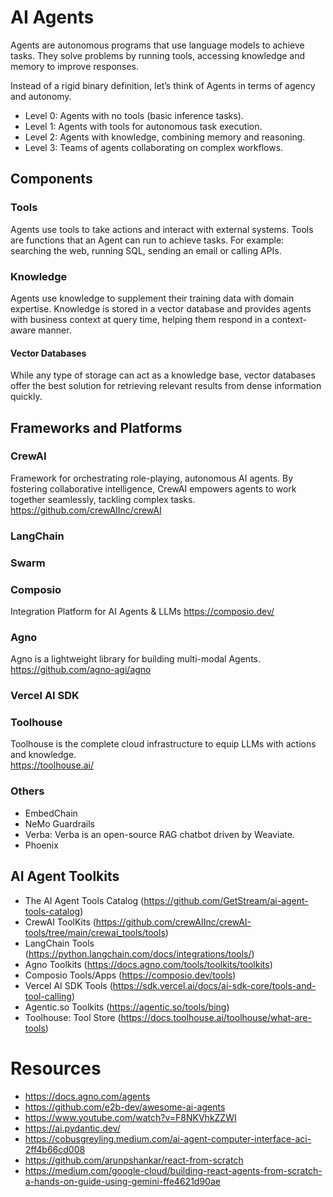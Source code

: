 # AI Agents
Agents are autonomous programs that use language models to achieve tasks. They solve problems by running tools, accessing knowledge and memory to improve responses.

Instead of a rigid binary definition, let’s think of Agents in terms of agency and autonomy.

- Level 0: Agents with no tools (basic inference tasks).
- Level 1: Agents with tools for autonomous task execution.
- Level 2: Agents with knowledge, combining memory and reasoning.
- Level 3: Teams of agents collaborating on complex workflows.


## Components

### Tools
Agents use tools to take actions and interact with external systems. Tools are functions that an Agent can run to achieve tasks. For example: searching the web, running SQL, sending an email or calling APIs.

### Knowledge
Agents use knowledge to supplement their training data with domain expertise. Knowledge is stored in a vector database and provides agents with business context at query time, helping them respond in a context-aware manner. 

#### Vector Databases
While any type of storage can act as a knowledge base, vector databases offer the best solution for retrieving relevant results from dense information quickly. 


## Frameworks and Platforms

### CrewAI
Framework for orchestrating role-playing, autonomous AI agents. By fostering collaborative intelligence, CrewAI empowers agents to work together seamlessly, tackling complex tasks.   
https://github.com/crewAIInc/crewAI

### LangChain

### Swarm

### Composio
Integration Platform for AI Agents & LLMs
https://composio.dev/

### Agno
Agno is a lightweight library for building multi-modal Agents.  
https://github.com/agno-agi/agno

### Vercel AI SDK

### Toolhouse
Toolhouse is the complete cloud infrastructure to equip LLMs with actions and knowledge.  
https://toolhouse.ai/

### Others
- EmbedChain
- NeMo Guardrails
- Verba: Verba is an open-source RAG chatbot driven by Weaviate. 
- Phoenix

## AI Agent Toolkits

- The AI Agent Tools Catalog (https://github.com/GetStream/ai-agent-tools-catalog)
- CrewAI ToolKits (https://github.com/crewAIInc/crewAI-tools/tree/main/crewai_tools/tools)
- LangChain Tools (https://python.langchain.com/docs/integrations/tools/)
- Agno Toolkits (https://docs.agno.com/tools/toolkits/toolkits)
- Composio Tools/Apps (https://composio.dev/tools)
- Vercel AI SDK Tools (https://sdk.vercel.ai/docs/ai-sdk-core/tools-and-tool-calling)
- Agentic.so Toolkits (https://agentic.so/tools/bing)
- Toolhouse: Tool Store (https://docs.toolhouse.ai/toolhouse/what-are-tools)

# Resources
- https://docs.agno.com/agents
- https://github.com/e2b-dev/awesome-ai-agents
- https://www.youtube.com/watch?v=F8NKVhkZZWI
- https://ai.pydantic.dev/
- https://cobusgreyling.medium.com/ai-agent-computer-interface-aci-2ff4b66cd008
- https://github.com/arunpshankar/react-from-scratch
- https://medium.com/google-cloud/building-react-agents-from-scratch-a-hands-on-guide-using-gemini-ffe4621d90ae
